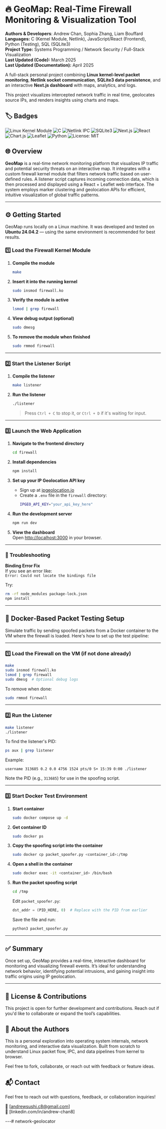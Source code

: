 # 🔥 GeoMap: Real-Time Firewall Monitoring & Visualization Tool

**Authors & Developers**: Andrew Chan, Sophia Zhang, Liam Bouffard  
**Languages:** C (Kernel Module, Netlink), JavaScript/React (Frontend), Python (Testing), SQL (SQLite3)  
**Project Type:** Systems Programming / Network Security / Full-Stack Visualization  
**Last Updated (Code):** March 2025  
**Last Updated (Documentation):** April 2025

A full-stack personal project combining **Linux kernel-level packet monitoring**, **Netlink socket communication**, **SQLite3 data persistence**, and an interactive **Next.js dashboard** with maps, analytics, and logs.

This project visualizes intercepted network traffic in real time, geolocates source IPs, and renders insights using charts and maps.

## 🏷️ Badges

![Linux Kernel Module](https://img.shields.io/badge/Kernel%20Module-Netfilter%20Hook-green?logo=linux)
![C](https://img.shields.io/badge/C-Low%20Level-blue?logo=c)
![Netlink IPC](https://img.shields.io/badge/IPC-Netlink-blueviolet)
![SQLite3](https://img.shields.io/badge/Database-SQLite3-lightgrey?logo=sqlite)
![Next.js](https://img.shields.io/badge/Frontend-Next.js-000?logo=nextdotjs)
![React](https://img.shields.io/badge/React-19.0.0-61DAFB?logo=react)
![Chart.js](https://img.shields.io/badge/Chart.js-4.4.7-FF6384?logo=chartdotjs)
![Leaflet](https://img.shields.io/badge/Map-Leaflet-199900?logo=leaflet)
![Python](https://img.shields.io/badge/Python-Scapy-yellow?logo=python)
![License: MIT](https://img.shields.io/badge/License-MIT-yellow.svg)

## 🌐 Overview

**GeoMap** is a real-time network monitoring platform that visualizes IP traffic and potential security threats on an interactive map. It integrates with a custom firewall kernel module that filters network traffic based on user-defined rules. A listener script captures incoming connection data, which is then processed and displayed using a React + Leaflet web interface. The system employs marker clustering and geolocation APIs for efficient, intuitive visualization of global traffic patterns.

---

## ⚙️ Getting Started

GeoMap runs locally on a Linux machine. It was developed and tested on **Ubuntu 24.04.2** — using the same environment is recommended for best results.

### 1️⃣ Load the Firewall Kernel Module

1. **Compile the module**  
   ```bash
   make
   ```

2. **Insert it into the running kernel**  
   ```bash
   sudo insmod firewall.ko
   ```

3. **Verify the module is active**  
   ```bash
   lsmod | grep firewall
   ```

4. **View debug output (optional)**  
   ```bash
   sudo dmesg
   ```

5. **To remove the module when finished**  
   ```bash
   sudo rmmod firewall
   ```

---

### 2️⃣ Start the Listener Script

1. **Compile the listener**  
   ```bash
   make listener
   ```

2. **Run the listener**  
   ```bash
   ./listener
   ```

   > Press `Ctrl + C` to stop it, or `Ctrl + D` if it's waiting for input.

---

### 3️⃣ Launch the Web Application

1. **Navigate to the frontend directory**  
   ```bash
   cd firewall
   ```

2. **Install dependencies**  
   ```bash
   npm install
   ```

3. **Set up your IP Geolocation API key**  
   - Sign up at [ipgeolocation.io](https://ipgeolocation.io)
   - Create a `.env` file in the `firewall` directory:
     ```bash
     IPGEO_API_KEY="your_api_key_here"
     ```

4. **Run the development server**  
   ```bash
   npm run dev
   ```

5. **View the dashboard**  
   Open [http://localhost:3000](http://localhost:3000) in your browser.

---

### 🧰 Troubleshooting

**Binding Error Fix**  
If you see an error like:  
`Error: Could not locate the bindings file`

Try:
```bash
rm -rf node_modules package-lock.json
npm install
```

---

## 🐳 Docker-Based Packet Testing Setup

Simulate traffic by sending spoofed packets from a Docker container to the VM where the firewall is loaded. Here's how to set up the test pipeline:

---

### 1️⃣ Load the Firewall on the VM (if not done already)

```bash
make
sudo insmod firewall.ko
lsmod | grep firewall
sudo dmesg  # Optional debug logs
```

To remove when done:
```bash
sudo rmmod firewall
```

---

### 2️⃣ Run the Listener

```bash
make listener
./listener
```

To find the listener's PID:
```bash
ps aux | grep listener
```

Example:
```
username 313685 0.2 0.0 4756 1524 pts/0 S+ 15:39 0:00 ./listener
```

Note the PID (e.g., `313685`) for use in the spoofing script.

---

### 3️⃣ Start Docker Test Environment

1. **Start container**  
   ```bash
   sudo docker compose up -d
   ```

2. **Get container ID**  
   ```bash
   sudo docker ps
   ```

3. **Copy the spoofing script into the container**  
   ```bash
   sudo docker cp packet_spoofer.py <container_id>:/tmp
   ```

4. **Open a shell in the container**  
   ```bash
   sudo docker exec -it <container_id> /bin/bash
   ```

5. **Run the packet spoofing script**  
   ```bash
   cd /tmp
   ```

   Edit `packet_spoofer.py`:
   ```python
   dst_addr = (PID_HERE, 0)  # Replace with the PID from earlier
   ```

   Save the file and run:
   ```bash
   python3 packet_spoofer.py
   ```

---

## ✅ Summary

Once set up, GeoMap provides a real-time, interactive dashboard for monitoring and visualizing firewall events. It’s ideal for understanding network behavior, identifying potential intrusions, and gaining insight into traffic origins using IP geolocation.

---

## 📄 License & Contributions

This project is open for further development and contributions. Reach out if you'd like to collaborate or expand the tool’s capabilities.

## 🙋 About the Authors

This is a personal exploration into operating system internals, network monitoring, and interactive data visualization. Built from scratch to understand Linux packet flow, IPC, and data pipelines from kernel to browser.

Feel free to fork, collaborate, or reach out with feedback or feature ideas.

## 📬 Contact

Feel free to reach out with questions, feedback, or collaboration inquiries!

📧 [andrewsushi.c8@gmail.com]  
💼 [linkedin.com/in/andrew-chan8]

---# network-geolocator
